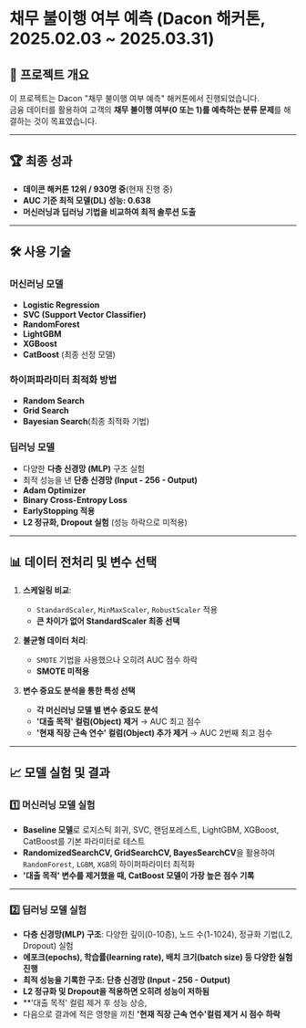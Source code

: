 # 채무 불이행 여부 예측 (Dacon 해커톤, 2025.02.03 ~ 2025.03.31)

## 📌 프로젝트 개요
이 프로젝트는 Dacon "채무 불이행 여부 예측" 해커톤에서 진행되었습니다.  
금융 데이터를 활용하여 고객의 **채무 불이행 여부(0 또는 1)를 예측하는 분류 문제**를 해결하는 것이 목표였습니다.  

---

## 🏆 최종 성과
- **데이콘 해커톤 12위 / 930명 중**(현재 진행 중)
- **AUC 기준 최적 모델(DL) 성능: 0.638**
- **머신러닝과 딥러닝 기법을 비교하여 최적 솔루션 도출**

---

## 🛠 사용 기술
### 머신러닝 모델
- **Logistic Regression**
- **SVC (Support Vector Classifier)**
- **RandomForest**
- **LightGBM**
- **XGBoost**
- **CatBoost** (최종 선정 모델)

### 하이퍼파라미터 최적화 방법
- **Random Search**
- **Grid Search**
- **Bayesian Search**(최종 최적화 기법)

### 딥러닝 모델
- 다양한 **다층 신경망 (MLP)** 구조 실험
- 최적 성능을 낸 **단층 신경망 (Input - 256 - Output)**
- **Adam Optimizer**
- **Binary Cross-Entropy Loss**
- **EarlyStopping 적용**
- **L2 정규화, Dropout 실험** (성능 하락으로 미적용)

---

## 📊 데이터 전처리 및 변수 선택
1. **스케일링 비교**:  
   - `StandardScaler`, `MinMaxScaler`, `RobustScaler` 적용  
   - **큰 차이가 없어 StandardScaler 최종 선택**  

2. **불균형 데이터 처리**:  
   - `SMOTE` 기법을 사용했으나 오히려 AUC 점수 하락  
   - **SMOTE 미적용**  

3. **변수 중요도 분석을 통한 특성 선택**
   - **각 머신러닝 모델 별 변수 중요도 분석**
   - **'대출 목적' 컬럼(Object) 제거** → AUC 최고 점수  
   - **'현재 직장 근속 연수' 컬럼(Object) 추가 제거** → AUC 2번째 최고 점수  

---

## 📈 모델 실험 및 결과

### 1️⃣ 머신러닝 모델 실험  
- **Baseline 모델**로 로지스틱 회귀, SVC, 랜덤포레스트, LightGBM, XGBoost, CatBoost를 기본 파라미터로 테스트  
- **RandomizedSearchCV, GridSearchCV, BayesSearchCV**을 활용하여 `RandomForest`, `LGBM`, `XGB`의 하이퍼파라미터 최적화  
- **'대출 목적' 변수를 제거했을 때, CatBoost 모델이 가장 높은 점수 기록**  

---

### 2️⃣ 딥러닝 모델 실험  
- **다층 신경망(MLP) 구조**: 다양한 깊이(0-10층), 노드 수(1-1024), 정규화 기법(L2, Dropout) 실험  
- **에포크(epochs), 학습률(learning rate), 배치 크기(batch size) 등 다양한 실험 진행**  
- **최적 성능을 기록한 구조: 단층 신경망 (Input - 256 - Output)**
- **L2 정규화 및 Dropout을 적용하면 오히려 성능이 저하됨**  
- **'대출 목적' 컬럼 제거 후 성능 상승,
- 다음으로 결과에 적은 영향을 끼친 **'현재 직장 근속 연수'컬럼 제거 시 점수 하락**  
